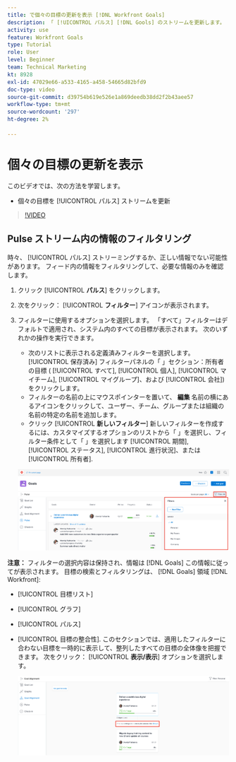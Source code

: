 ```yaml
---
title: で個々の目標の更新を表示 [!DNL Workfront Goals]
description: 「 [!UICONTROL パルス] [!DNL Gools] のストリームを更新します。
activity: use
feature: Workfront Goals
type: Tutorial
role: User
level: Beginner
team: Technical Marketing
kt: 8928
exl-id: 47029e66-a533-4165-a458-54665d82bfd9
doc-type: video
source-git-commit: d39754b619e526e1a869deedb38dd2f2b43aee57
workflow-type: tm+mt
source-wordcount: '297'
ht-degree: 2%

---
```


# 個々の目標の更新を表示

このビデオでは、次の方法を学習します。

* 個々の目標を [!UICONTROL パルス] ストリームを更新

>[!VIDEO](https://video.tv.adobe.com/v/335200/?quality=12)

## Pulse ストリーム内の情報のフィルタリング

時々、 [!UICONTROL パルス] ストリーミングするか、正しい情報でない可能性があります。 フィード内の情報をフィルタリングして、必要な情報のみを確認します。

1. クリック [!UICONTROL **パルス**] をクリックします。
1. 次をクリック： [!UICONTROL **フィルター**] アイコンが表示されます。
1. フィルターに使用するオプションを選択します。 「すべて」フィルターはデフォルトで適用され、システム内のすべての目標が表示されます。 次のいずれかの操作を実行できます。

   * 次のリストに表示される定義済みフィルターを選択します。 [!UICONTROL 保存済み] フィルターパネルの「 」セクション：所有者の目標 ( [!UICONTROL すべて], [!UICONTROL 個人], [!UICONTROL マイチーム], [!UICONTROL マイグループ]、および [!UICONTROL 会社]) をクリックします。
   * フィルターの名前の上にマウスポインターを置いて、 **編集** 名前の横にあるアイコンをクリックして、ユーザー、チーム、グループまたは組織の名前の特定の名前を追加します。
   * クリック [!UICONTROL **新しいフィルター**] 新しいフィルターを作成するには、カスタマイズするオプションのリストから「 」を選択し、フィルター条件として「 」を選択します [!UICONTROL 期間], [!UICONTROL ステータス], [!UICONTROL 進行状況]、または [!UICONTROL 所有者].

   ![画像 [!UICONTROL フィルター] パネル内 [!DNL Workfront Goals]](assets/18-workfront-goals-pulse-stream.png)

**注意：** フィルターの選択内容は保持され、情報は [!DNL Goals] この情報に従ってが表示されます。 目標の検索とフィルタリングは、 [!DNL Goals] 領域 [!DNL Workfront]:

* [!UICONTROL 目標リスト]
* [!UICONTROL グラフ]
* [!UICONTROL パルス]
* [!UICONTROL 目標の整合性]. このセクションでは、適用したフィルターに合わない目標を一時的に表示して、整列したすべての目標の全体像を把握できます。 次をクリック： [!UICONTROL **表示/表示**] オプションを選択します。

   ![](assets/19-workfront-goals-filter-show-it.png)
